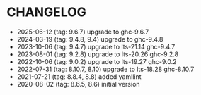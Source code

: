 # CHANGELOG

- 2025-06-12 (tag: 9.6.7) upgrade to ghc-9.6.7
- 2024-03-19 (tag: 9.4.8, 9.4) upgrade to ghc-9.4.8
- 2023-10-06 (tag: 9.4.7) upgrade to lts-21.14 ghc-9.4.7
- 2023-08-01 (tag: 9.2.8) upgrade to lts-20.26 ghc-9.2.8
- 2022-10-06 (tag: 9.0.2) upgrade to lts-19.27 ghc-9.0.2
- 2022-07-31 (tag: 8.10.7, 8.10) upgrade to lts-18.28 ghc-8.10.7
- 2021-07-21 (tag: 8.8.4, 8.8) added yamllint
- 2020-08-02 (tag: 8.6.5, 8.6) initial version
